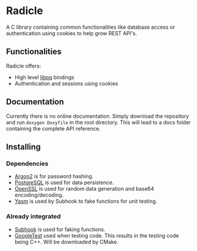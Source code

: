 # Radicle

A C library containing common functionalities like database access or authentication using cookies to help grow REST API's. 

## Functionalities

Radicle offers: 
 - High level [libpq](https://www.postgresql.org/docs/current/libpq.html) bindings
 - Authentication and sessions using cookies

## Documentation
Currently there is no online documentation.
Simply download the repository and run `doxygen Doxyfile` in the root directory.
This will lead to a docs folder containing the complete API reference.

## Installing

### Dependencies

- [Argon2](https://github.com/P-H-C/phc-winner-argon2) is for password hashing.
- [PostgreSQL](https://www.postgresql.org/) is used for data persistence.
- [OpenSSL](https://www.openssl.org/) is used for random data generation and base64 encoding/decoding.
- [Yasm](http://yasm.tortall.net/) is used by Subhook to fake functions for unit testing.

### Already integrated 

- [Subhook](https://github.com/Zeex/subhook) is used for faking functions.
- [GoogleTest](https://github.com/google/googletest) used when testing code. This results in the testing code being C++. Will be downloaded by CMake.


